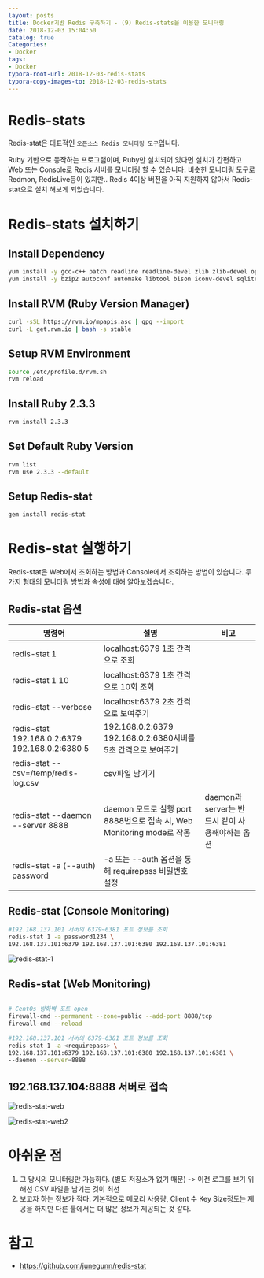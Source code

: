 ```yaml
---
layout: posts
title: Docker기반 Redis 구축하기 - (9) Redis-stats을 이용한 모니터링
date: 2018-12-03 15:04:50
catalog: true
Categories:
- Docker
tags:
- Docker
typora-root-url: 2018-12-03-redis-stats
typora-copy-images-to: 2018-12-03-redis-stats
---
```


# Redis-stats

Redis-stat은 대표적인 `오픈소스 Redis 모니터링 도구`입니다.

Ruby 기반으로 동작하는 프로그램이며, Ruby만 설치되어 있다면 설치가 간편하고 Web 또는 Console로 Redis 서버를 모니터링 할 수 있습니다.
비슷한 모니터링 도구로 Redmon, RedisLive등이 있지만.. Redis 4이상 버전을 아직 지원하지 않아서 Redis-stat으로 설치 해보게 되었습니다.


# Redis-stats 설치하기
## Install Dependency
```sh
yum install -y gcc-c++ patch readline readline-devel zlib zlib-devel openssl-devel make
yum install -y bzip2 autoconf automake libtool bison iconv-devel sqlite-devel libyaml-devel libffi-devel
```



## Install RVM (Ruby Version Manager)

```sh
curl -sSL https://rvm.io/mpapis.asc | gpg --import
curl -L get.rvm.io | bash -s stable
```



## Setup RVM Environment

```sh
source /etc/profile.d/rvm.sh
rvm reload
```



## Install Ruby 2.3.3

```sh
rvm install 2.3.3
```



## Set Default Ruby Version

```sh
rvm list
rvm use 2.3.3 --default
```



## Setup Redis-stat

```sh
gem install redis-stat
```



# Redis-stat 실행하기

Redis-stat은 Web에서 조회하는 방법과 Console에서 조회하는 방법이 있습니다.
두 가지 형태의 모니터링 방법과 속성에 대해 알아보겠습니다.



## Redis-stat 옵션

| **명령어**                                     | **설명**                                                     | **비고**                                        |
| ---------------------------------------------- | ------------------------------------------------------------ | ----------------------------------------------- |
| redis-stat 1                                   | localhost:6379 1초 간격으로 조회                             |                                                 |
| redis-stat 1 10                                | localhost:6379 1초 간격으로 10회 조회                        |                                                 |
| redis-stat --verbose                           | localhost:6379 2초 간격으로 보여주기                         |                                                 |
| redis-stat 192.168.0.2:6379 192.168.0.2:6380 5 | 192.168.0.2:6379 192.168.0.2:6380서버를 5초 간격으로 보여주기 |                                                 |
| redis-stat --csv=/temp/redis-log.csv           | csv파일 남기기                                               |                                                 |
| redis-stat --daemon --server 8888              | daemon 모드로 실행 port 8888번으로 접속 시, Web Monitoring mode로 작동 | daemon과 server는 반드시 같이 사용해야하는 옵션 |
| redis-stat -a (--auth) password                | -a 또는 --auth 옵션을 통해 requirepass 비밀번호 설정         |                                                 |



## Redis-stat (Console Monitoring)

```sh
#192.168.137.101 서버의 6379~6381 포트 정보를 조회
redis-stat 1 -a password1234 \
192.168.137.101:6379 192.168.137.101:6380 192.168.137.101:6381
```

![redis-stat-1](./redis-stat-1.PNG)



## Redis-stat (Web Monitoring)

```sh

# CentOs 방화벽 포트 open
firewall-cmd --permanent --zone=public --add-port 8888/tcp
firewall-cmd --reload
 
#192.168.137.101 서버의 6379~6381 포트 정보를 조회
redis-stat 1 -a <requirepass> \
192.168.137.101:6379 192.168.137.101:6380 192.168.137.101:6381 \
--daemon --server=8888
```



## 192.168.137.104:8888 서버로 접속

![redis-stat-web](./redis-stat-web.PNG)

![redis-stat-web2](./redis-stat-web2.PNG)



# 아쉬운 점

1. 그 당시의 모니터링만 가능하다. (별도 저장소가 없기 때문) -> 이전 로그를 보기 위해선 CSV 파일을 남기는 것이 최선
2. 보고자 하는 정보가 적다. 기본적으로 메모리 사용량, Client 수 Key Size정도는 제공을 하지만 다른 툴에서는 더 많은 정보가 제공되는 것 같다.


# 참고

* <https://github.com/junegunn/redis-stat>